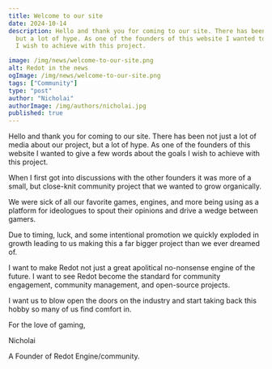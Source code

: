 ```yaml
---
title: Welcome to our site
date: 2024-10-14
description: Hello and thank you for coming to our site. There has been not just a lot of media about our project, 
  but a lot of hype. As one of the founders of this website I wanted to give a few words about the goals 
  I wish to achieve with this project.

image: /img/news/welcome-to-our-site.png
alt: Redot in the news
ogImage: /img/news/welcome-to-our-site.png
tags: ["Community"]
type: "post"
author: "Nicholai"
authorImage: /img/authors/nicholai.jpg
published: true
---
```


Hello and thank you for coming to our site. There has been not just a lot of media about our project, 
but a lot of hype. As one of the founders of this website I wanted to give a few words about the goals 
I wish to achieve with this project.

When I first got into discussions with the other founders it was more of a small, but close-knit 
community project that we wanted to grow organically.

We were sick of all our favorite games, engines, and more being using as a platform for ideologues 
to spout their opinions and drive a wedge between gamers.

Due to timing, luck, and some intentional promotion we quickly exploded in growth leading to us 
making this a far bigger project than we ever dreamed of.

I want to make Redot not just a great apolitical no-nonsense engine of the future. I want to see 
Redot become the standard for community engagement, community management, and open-source projects.

I want us to blow open the doors on the industry and start taking back this hobby so many of us 
find comfort in.

For the love of gaming,

Nicholai

A Founder of Redot Engine/community.